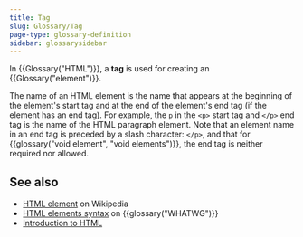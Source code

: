 ```yaml
---
title: Tag
slug: Glossary/Tag
page-type: glossary-definition
sidebar: glossarysidebar
---
```



In {{Glossary("HTML")}}, a **tag** is used for creating an {{Glossary("element")}}.

The name of an HTML element is the name that appears at the beginning of the element's start tag and at the end of the element's end tag (if the element has an end tag). For example, the `p` in the `<p>` start tag and `</p>` end tag is the name of the HTML paragraph element. Note that an element name in an end tag is preceded by a slash character: `</p>`, and that for {{glossary("void element", "void elements")}}, the end tag is neither required nor allowed.

## See also

- [HTML element](https://en.wikipedia.org/wiki/HTML_element) on Wikipedia
- [HTML elements syntax](https://html.spec.whatwg.org/multipage/syntax.html#elements-2) on {{glossary("WHATWG")}}
- [Introduction to HTML](/en-US/docs/Learn/HTML/Introduction_to_HTML)
